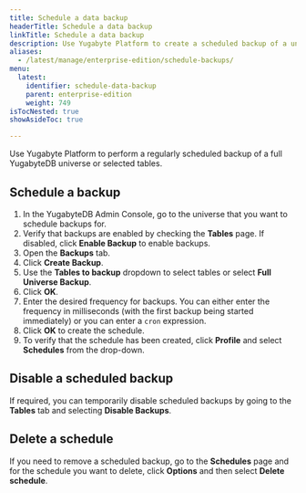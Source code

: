 ```yaml
---
title: Schedule a data backup
headerTitle: Schedule a data backup
linkTitle: Schedule a data backup
description: Use Yugabyte Platform to create a scheduled backup of a universe or cluster.
aliases:
  - /latest/manage/enterprise-edition/schedule-backups/
menu:
  latest:
    identifier: schedule-data-backup
    parent: enterprise-edition
    weight: 749
isTocNested: true
showAsideToc: true

---
```


Use Yugabyte Platform to perform a regularly scheduled backup of a full YugabyteDB universe or selected tables.

## Schedule a backup

1. In the YugabyteDB Admin Console, go to the universe that you want to schedule backups for.
2. Verify that backups are enabled by checking the **Tables** page. If disabled, click **Enable Backup** to enable backups.
3. Open the **Backups** tab.
4. Click **Create Backup**.
5. Use the **Tables to backup** dropdown to select tables or select **Full Universe Backup**.
6. Click **OK**.
7. Enter the desired frequency for backups. You can either enter the frequency in milliseconds (with the first backup being started immediately) or you can enter a `cron` expression.
8. Click **OK** to create the schedule.
9. To verify that the schedule has been created, click **Profile** and select **Schedules** from the drop-down.

## Disable a scheduled backup

If required, you can temporarily disable scheduled backups by going to the **Tables** tab and selecting **Disable Backups**.

## Delete a schedule

If you need to remove a scheduled backup, go to the **Schedules** page and for the schedule you want to delete, click **Options** and then select **Delete schedule**.